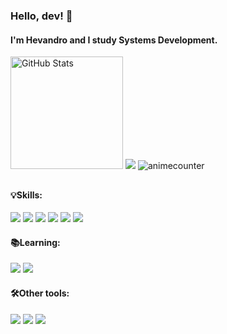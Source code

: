 <!--
### Olá, dev! 👋
Eu sou o Hevandro.

<img align="center" height="50" width="60" src="https://images.emojiterra.com/twitter/v14.0/512px/1f1ea-1f1f8.png" alt="Espanhol"> Iniciante<br>

**hevandrohelio/hevandrohelio** is a ✨ _special_ ✨ repository because its `README.md` (this file) appears on your GitHub profile.

Here are some ideas to get you started:

- 🔭 Atualmente eu não trabalho (procurando primeiro emprego)
- 📚 Estou aprendendo Desenvolvimento Web e Python
- 🌐 Sei programar em:
-->
<h3>Hello, dev! 👋</h3>
<h4>I'm Hevandro and I study Systems Development.</h4>


<div>
    <a href="https://github.com/hevandrohelio">
    <img height="180em" src="https://github-readme-stats.vercel.app/api?username=hevandrohelio&show_icons=true&theme=tokyonight" alt="GitHub Stats"&include_all_commits=true&count_private=true"></a>
    <a href="https://github.com/hevandrohelio"><img src="https://github-readme-stats.vercel.app/api/top-langs/?username=hevandrohelio&layout=compact&theme=tokyonight" alt"languages"/></a>
    <!--<h5>Profile access</h5>-->
    <!--<img src="https://count.getloli.com/get/@hevandrohelio?theme=asoul" alt="animecounter"/>-->
    <!--<img src="https://moe-counter.anjiurine.top/get/@hevandrohelio?theme=asoul" alt="count" />-->
    <img src="https://count.getloli.com/get/@:hevandrohelio?theme=asoul" alt="animecounter" />
</div>

##

#### 💡Skills:
![](https://img.shields.io/badge/-HTML5-E34F26?style=flat-square&logo=html5&logoColor=white)
![](https://img.shields.io/badge/-CSS3-1572B6?style=flat-square&logo=css3&logoColor=white)
![](https://img.shields.io/badge/-Python-green?style=flat-square&logo=python&logoColor=white)
![](https://img.shields.io/badge/-Java-red?style=flat-square&logo=openjdk&logoColor=white)
[![](https://img.shields.io/badge/-MySql-blue?style=flat-square&logo=mysql&logoColor=white)](https://www.mysql.com/)
[![](https://img.shields.io/badge/Git-f05032?style=flat-square&logo=git&logoColor=white)](https://git-scm.com/)

#### 📚Learning:
[![](https://img.shields.io/badge/-PHP-purple?style=flat-square&logo=php&logoColor=white)](https://www.php.net/)
![](https://img.shields.io/badge/-JavaScript-yellow?style=flat-square&logo=javascript&logoColor=white)
<!--[![](https://img.shields.io/badge/KDE_neon-33aadd?style=flat-square&logo=linux&logoColor=ffffff)](https://neon.kde.org/)-->

#### 🛠Other tools:
[![](https://img.shields.io/badge/Windows-10-2376bc?style=flat-square&logo=windows&logoColor=ffffff)](https://www.microsoft.com/pt-br/software-download/windows10)
[![](https://img.shields.io/badge/KDE-Neon-2376bc?style=flat-square&logo=linux&logoColor=ffffff)](https://neon.kde.org/)
[![](https://img.shields.io/badge/IDE-Visual%20Studio%20Code-blue?style=flat-square&logo=visual-studio-code&logoColor=ffffff)](https://code.visualstudio.com/)
